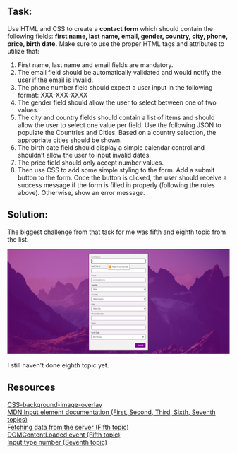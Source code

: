 ## Task:

Use HTML and CSS to create a **contact form** which should contain the following fields: **first name, last name, email, gender, country, city, phone, price, birth date.** Make sure to use the proper HTML tags and attributes to utilize that:
1.	First name, last name and email fields are mandatory.
2.	The email field should be automatically validated and would notify the user if the email is invalid.
3.	The phone number field should expect a user input in the following format: XXX-XXX-XXXX
4.	The gender field should allow the user to select between one of two values.
5.	The city and country fields should contain a list of items and should allow the user to select one value per field. Use the following JSON to populate the Countries and Cities. Based on a country selection, the appropriate cities should be shown.
6.	The birth date field should display a simple calendar control and shouldn’t allow the user to input invalid dates.
7.	The price field should only accept number values.
8. Then use CSS to add some simple styling to the form. 
Add a submit button to the form. Once the button is clicked, the user should receive a success message if the form is filled in properly (following the rules above). Otherwise, show an error message.



## Solution:

The biggest challenge from that task for me was fifth and eighth topic from the list.

![result-image](img/result.png)

I still haven't done eighth topic yet.

## Resources

<a href="https://stackoverflow.com/questions/36679649/how-to-add-a-color-overlay-to-a-background-image">CSS-background-image-overlay</a>
<br>
<a href="https://developer.mozilla.org/en-US/docs/Web/HTML/Element/input">MDN Input element documentation (First, Second, Third, Sixth, Seventh topics)</a>
<br>
<a href="https://developer.mozilla.org/en-US/docs/Learn/JavaScript/Client-side_web_APIs/Fetching_data">Fetching data from the server (Fifth topic)</a>
<br>
<a href="https://developer.mozilla.org/en-US/docs/Web/API/Document/DOMContentLoaded_event">DOMContentLoaded event (Fifth topic)</a>
<br>
<a href="https://www.tutorialspoint.com/how-to-allow-only-positive-numbers-in-the-input-number-type">Input type number (Seventh topic)</a>

